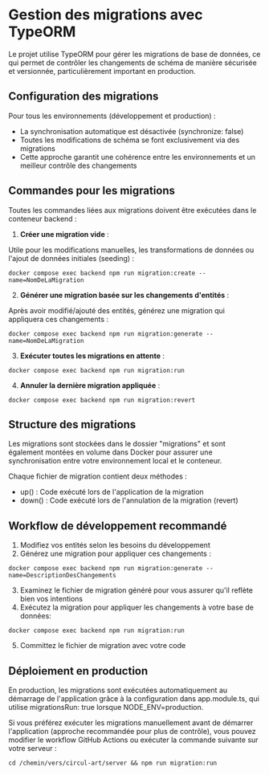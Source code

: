# Gestion des migrations avec TypeORM

Le projet utilise TypeORM pour gérer les migrations de base de données, ce qui permet de contrôler les changements de schéma de manière sécurisée et versionnée, particulièrement important en production.

## Configuration des migrations

Pour tous les environnements (développement et production) :

- La synchronisation automatique est désactivée (synchronize: false)
- Toutes les modifications de schéma se font exclusivement via des migrations
- Cette approche garantit une cohérence entre les environnements et un meilleur contrôle des changements

## Commandes pour les migrations

Toutes les commandes liées aux migrations doivent être exécutées dans le conteneur backend :

1. **Créer une migration vide** :

Utile pour les modifications manuelles, les transformations de données ou l'ajout de données initiales (seeding) :

```
docker compose exec backend npm run migration:create --name=NomDeLaMigration
```

2. **Générer une migration basée sur les changements d'entités** :

Après avoir modifié/ajouté des entités, générez une migration qui appliquera ces changements :

```
docker compose exec backend npm run migration:generate --name=NomDeLaMigration
```

3. **Exécuter toutes les migrations en attente** :

```
docker compose exec backend npm run migration:run
```

4. **Annuler la dernière migration appliquée** :

```
docker compose exec backend npm run migration:revert
```

## Structure des migrations

Les migrations sont stockées dans le dossier "migrations" et sont également montées en volume dans Docker pour assurer une synchronisation entre votre environnement local et le conteneur.

Chaque fichier de migration contient deux méthodes :

- up() : Code exécuté lors de l'application de la migration
- down() : Code exécuté lors de l'annulation de la migration (revert)

## Workflow de développement recommandé

1. Modifiez vos entités selon les besoins du développement
2. Générez une migration pour appliquer ces changements :
```
docker compose exec backend npm run migration:generate --name=DescriptionDesChangements
```
3. Examinez le fichier de migration généré pour vous assurer qu'il reflète bien vos intentions
4. Exécutez la migration pour appliquer les changements à votre base de données:
```
docker compose exec backend npm run migration:run
```
5. Committez le fichier de migration avec votre code

## Déploiement en production

En production, les migrations sont exécutées automatiquement au démarrage de l'application grâce à la configuration dans app.module.ts, qui utilise migrationsRun: true lorsque NODE_ENV=production.

Si vous préférez exécuter les migrations manuellement avant de démarrer l'application (approche recommandée pour plus de contrôle), vous pouvez modifier le workflow GitHub Actions ou exécuter la commande suivante sur votre serveur :

```
cd /chemin/vers/circul-art/server && npm run migration:run
```